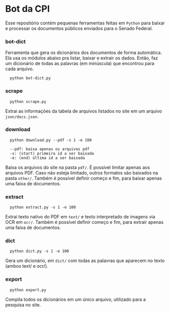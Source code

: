 # Bot da CPI

Esse repositório contém pequenas ferramentas feitas em `Python` para baixar e processar os documentos públicos enviados para o Senado Federal.

### bot-dict

Ferramenta que gera os dicionários dos documentos de forma automática. Ela usa os módulos abaixo pra listar, baixar e extrair os dados.
Então, faz um dicionário de todas as palavras (em minúscula) que encontrou para cada arquivo.

```shell
  python bot-dict.py
```

### scrape

```shell
  python scrape.py
```

Extrai as informações da tabela de arquivos listados no site em um arquivo `json/docs.json`.

### download

```shell
  python download.py --pdf -s 1 -e 100

  --pdf: baixa apenas os arquivos pdf
  -s: (start) primeira id a ser baixada
  -e: (end) última id a ser baixada
```

Baixa os arquivos do site na pasta `pdf/`.
É possível limitar apenas aos arquivos PDF. Caso não esteja limitado, outros formatos são baixados na pasta `other/`.
Também é possível definir começo e fim, para baixar apenas uma faixa de documentos.

### extract

```shell
  python extract.py -s 1 -e 100
```

Extrai texto nativo do PDF em `text/` e texto interpretado de imagens via OCR em `ocr/`.
Também é possível definir começo e fim, para extrair apenas uma faixa de documentos.

### dict

```shell
  python dict.py -s 1 -e 100
```

Gera um dicionário, em `dict/` com todas as palavras que aparecem no texto (ambos text/ e ocr/).

### export

```shell
  python export.py
```

Compila todos os dicionários em um único arquivo, utilizado para a pesquisa no site.
